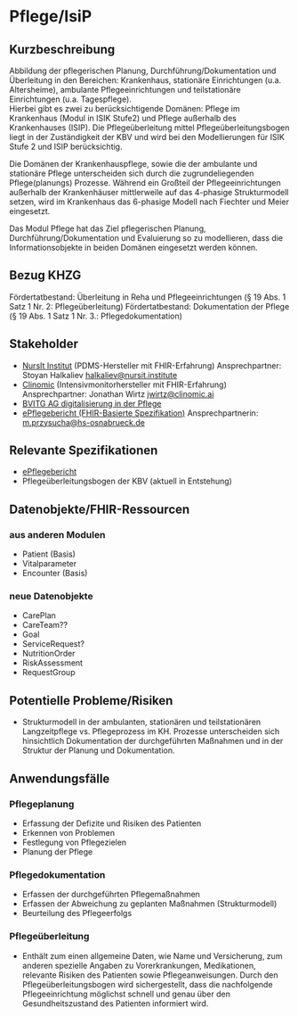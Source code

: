 # Pflege/IsiP

## Kurzbeschreibung
Abbildung der pflegerischen Planung, Durchführung/Dokumentation und Überleitung in den Bereichen: Krankenhaus, stationäre Einrichtungen (u.a. Altersheime), ambulante Pflegeeinrichtungen und teilstationäre Einrichtungen (u.a. Tagespflege).  
Hierbei gibt es zwei zu berücksichtigende Domänen: Pflege im Krankenhaus (Modul in ISIK Stufe2) und Pflege außerhalb des Krankenhauses (ISIP). Die Pflegeüberleitung mittel Pflegeüberleitungsbogen liegt in der Zuständigkeit der KBV und wird bei den Modellierungen für ISIK Stufe 2 und ISIP berücksichtig.

Die Domänen der Krankenhauspflege, sowie die der ambulante und stationäre Pflege unterscheiden sich durch die zugrundeliegenden Pflege(planungs) Prozesse. Während ein Großteil der Pflegeeinrichtungen außerhalb der Krankenhäuser mittlerweile auf das 4-phasige Strukturmodell setzen, wird im Krankenhaus das 6-phasige Modell nach Fiechter und Meier eingesetzt.

Das Modul Pflege hat das Ziel pflegerischen Planung, Durchführung/Dokumentation und Evaluierung so zu modellieren, dass die Informationsobjekte in beiden Domänen eingesetzt werden können.


## Bezug KHZG
Fördertatbestand: Überleitung in Reha und Pflegeeinrichtungen (§ 19 Abs. 1 Satz 1 Nr. 2: Pflegeüberleitung)
Fördertatbestand: Dokumentation der Pflege (§ 19 Abs. 1 Satz 1 Nr. 3.: Pflegedokumentation)

## Stakeholder
* [NursIt Institut](https://nursit-institute.de/) (PDMS-Hersteller mit FHIR-Erfahrung)
Ansprechpartner:  Stoyan Halkaliev halkaliev@nursit.institute
* [Clinomic](https://www.clinomic.ai/) (Intensivmonitorhersteller mit FHIR-Erfahrung)
Ansprechpartner: Jonathan Wirtz jwirtz@clinomic.ai
* [BVITG AG digitalisierung in der Pflege](https://www.bvitg.de/arbeits-und-projektgruppen/arbeitsgruppen/ag-digitalisierung-in-der-pflege/)
* [ePflegebericht (FHIR-Basierte Spezifikation)](https://simplifier.net/ePflegebericht)
Ansprechpartnerin: m.przysucha@hs-osnabrueck.de

## Relevante Spezifikationen

* [ePflegebericht](https://simplifier.net/ePflegebericht)
* Pflegeüberleitungsbogen der KBV (aktuell in Entstehung)

## Datenobjekte/FHIR-Ressourcen
### aus anderen Modulen
* Patient (Basis)
* Vitalparameter
* Encounter (Basis)
### neue Datenobjekte
* CarePlan
* CareTeam??
* Goal
* ServiceRequest?
* NutritionOrder
* RiskAssessment
* RequestGroup

## Potentielle Probleme/Risiken
* Strukturmodell in der ambulanten, stationären und teilstationären Langzeitpflege vs. Pflegeprozess im KH. Prozesse unterscheiden sich hinsichtlich Dokumentation der durchgeführten Maßnahmen und in der Struktur der Planung und Dokumentation. 

## Anwendungsfälle

### Pflegeplanung
* Erfassung der Defizite und Risiken des Patienten
* Erkennen von Problemen
* Festlegung von Pflegezielen
* Planung der Pflege

### Pflegedokumentation
* Erfassen der durchgeführten Pflegemaßnahmen
* Erfassen der Abweichung zu geplanten Maßnahmen (Strukturmodell)
* Beurteilung des Pflegeerfolgs

### Pflegeüberleitung
* Enthält zum einen allgemeine Daten, wie Name und Versicherung, zum anderen spezielle Angaben zu Vorerkrankungen, Medikationen, relevante Risiken des Patienten sowie Pflegeanweisungen. Durch den Pflegeüberleitungsbogen wird sichergestellt, dass die nachfolgende Pflegeeinrichtung möglichst schnell und genau über den Gesundheitszustand des Patienten informiert wird.
